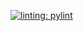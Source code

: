 [![linting: pylint](https://img.shields.io/badge/linting-pylint-yellowgreen)](https://github.com/pylint-dev/pylint)

